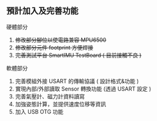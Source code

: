 預計加入及完善功能  
-----

硬體部分  
1. ~~修改部分腳位以使電路兼容 MPU6500~~  
2. ~~修改部分元件 footprint 方便焊接~~  
3. ~~完善測試平台 SmartIMU TestBoard ( 目前接觸不良 )~~  

軟體部分  
1. 完善模組外接 USART 的傳輸協議 ( 設計格式&功能 )  
2. 實現內部/外部讀取 Sensor 轉換功能  (透過 USART 設定 )  
3. 完善氣壓計、磁力計資料讀寫  
4. 加強姿態計算，並提供速度位移等資訊  
5. 加入 USB OTG 功能  
